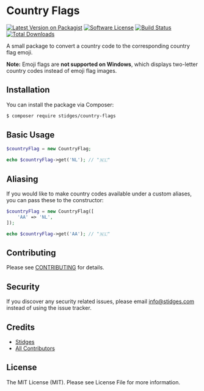# Country Flags

[![Latest Version on Packagist][ico-version]][link-packagist]
[![Software License][ico-license]](LICENSE.md)
[![Build Status][ico-tests]][link-actions]
[![Total Downloads][ico-downloads]][link-downloads]

A small package to convert a country code to the corresponding country flag emoji.

**Note:** Emoji flags are **not supported on Windows**, which displays two-letter country codes instead of emoji flag images.

## Installation

You can install the package via Composer:

``` bash
$ composer require stidges/country-flags
```

## Basic Usage

``` php
$countryFlag = new CountryFlag;

echo $countryFlag->get('NL'); // "🇳🇱"
```

## Aliasing

If you would like to make country codes available under a custom aliases, you can pass these to the constructor:

``` php
$countryFlag = new CountryFlag([
    'AA' => 'NL',
]);

echo $countryFlag->get('AA'); // "🇳🇱"
```

## Contributing

Please see [CONTRIBUTING](CONTRIBUTING.md) for details.

## Security

If you discover any security related issues, please email info@stidges.com instead of using the issue tracker.

## Credits

- [Stidges][link-author]
- [All Contributors][link-contributors]

## License

The MIT License (MIT). Please see License File for more information.

[ico-version]: https://img.shields.io/packagist/v/stidges/country-flags
[ico-license]: https://img.shields.io/packagist/l/stidges/country-flags?color=brightgreen
[ico-tests]: https://github.com/stidges/country-flags/workflows/Tests/badge.svg
[ico-downloads]: https://img.shields.io/packagist/dt/stidges/country-flags

[link-packagist]: https://packagist.org/packages/stidges/country-flags
[link-actions]: https://github.com/stidges/country-flags/actions
[link-downloads]: https://packagist.org/packages/stidges/country-flags
[link-author]: https://github.com/stidges
[link-contributors]: ../../contributors
